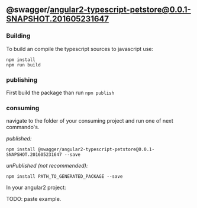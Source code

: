 ## @swagger/angular2-typescript-petstore@0.0.1-SNAPSHOT.201605231647

### Building

To build an compile the typescript sources to javascript use:
```
npm install
npm run build
```

### publishing

First build the package than run ```npm publish```

### consuming

navigate to the folder of your consuming project and run one of next commando's.

_published:_

```
npm install @swagger/angular2-typescript-petstore@0.0.1-SNAPSHOT.201605231647 --save
```

_unPublished (not recommended):_

```
npm install PATH_TO_GENERATED_PACKAGE --save
```

In your angular2 project:

TODO: paste example.
